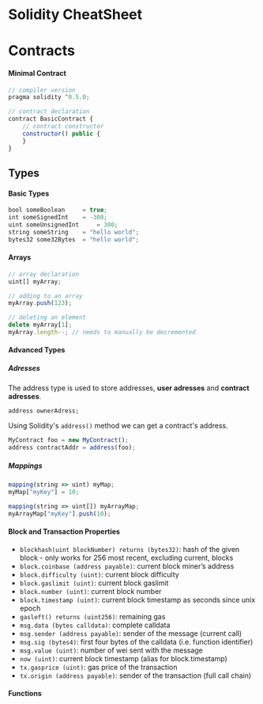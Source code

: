 # Solidity CheatSheet

# Contracts

#### Minimal Contract

```javascript
// compiler version
pragma solidity ^0.5.0;

// contract declaration
contract BasicContract {
    // contract constructor
    constructor() public {
    }
}
```

## Types

#### Basic Types

```javascript
bool someBoolean	 = true;
int someSignedInt	 = -300;
uint someUnsignedInt     = 300;
string someString	 = "hello world";
bytes32 some32Bytes	 = "hello world";
```

#### Arrays

```javascript
// array declaration
uint[] myArray;

// adding to an array
myArray.push(123);

// deleting an element
delete myArray[1];
myArray.length--; // needs to manually be decremented
```

#### Advanced Types

##### Adresses

The address type is used to store addresses, **user adresses** and **contract adresses**.

```
address ownerAdress;
```

Using Solidity's `address()` method we can get a contract's address.

```javascript
MyContract foo = new MyContract();
address contractAddr = address(foo);
```

##### Mappings

```javascript
mapping(string => uint) myMap;
myMap["myKey"] = 10;

mapping(string => uint[]) myArrayMap;
myArrayMap["myKey"].push(10);

```

#### Block and Transaction Properties

- `blockhash(uint blockNumber) returns (bytes32)`: hash of the given block - only works for 256 most recent, excluding current, blocks
- `block.coinbase (address payable)`: current block miner’s address
- `block.difficulty (uint)`: current block difficulty
- `block.gaslimit (uint)`: current block gaslimit
- `block.number (uint)`: current block number
- `block.timestamp (uint)`: current block timestamp as seconds since unix epoch
- `gasleft() returns (uint256)`: remaining gas
- `msg.data (bytes calldata)`: complete calldata
- `msg.sender (address payable)`: sender of the message (current call)
- `msg.sig (bytes4)`: first four bytes of the calldata (i.e. function identifier)
- `msg.value (uint)`: number of wei sent with the message
- `now (uint)`: current block timestamp (alias for block.timestamp)
- `tx.gasprice (uint)`: gas price of the transaction
- `tx.origin (address payable)`: sender of the transaction (full call chain)

#### Functions
